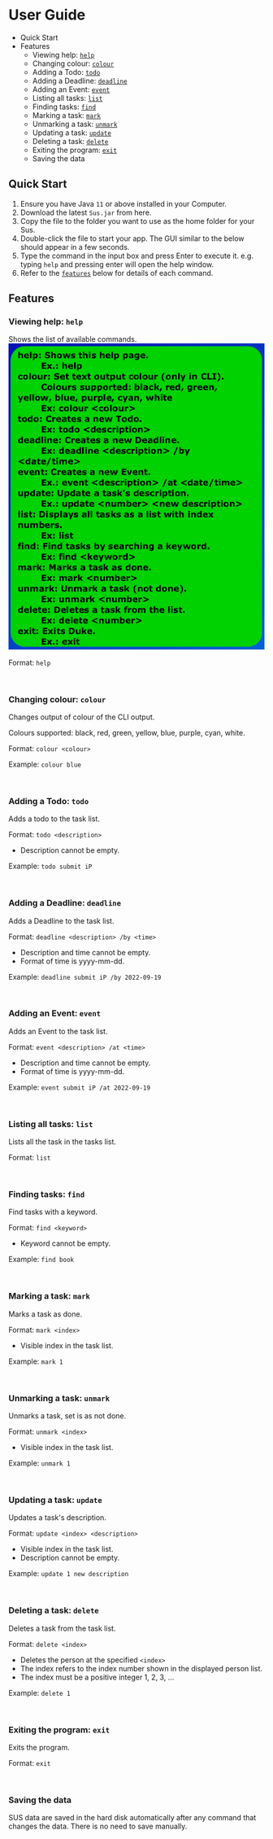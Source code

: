 # User Guide

- Quick Start
- Features
  - Viewing help: [```help```](#viewing-help-help)
  - Changing colour: [```colour```](#changing-colour-colour)
  - Adding a Todo: [```todo```](#adding-a-todo-todo)
  - Adding a Deadline: [```deadline```](#adding-a-deadline-deadline)
  - Adding an Event: [```event```](#adding-an-event-event)
  - Listing all tasks: [```list```](#listing-all-tasks-list)
  - Finding tasks: [```find```](#finding-tasks-find)
  - Marking a task: [```mark```](#marking-a-task-mark)
  - Unmarking a task: [```unmark```](#unmarking-a-task-unmark)
  - Updating a task: [```update```](#updating-a-task-update)
  - Deleting a task: [```delete```](#deleting-a-task-delete)
  - Exiting the program: [```exit```](#exiting-the-program-exit)
  - Saving the data

## Quick Start
1. Ensure you have Java ```11``` or above installed in your Computer.
2. Download the latest ```Sus.jar``` from here.
3. Copy the file to the folder you want to use as the home folder for your Sus.
4. Double-click the file to start your app. The GUI similar to the below should 
appear in a few seconds.
5. Type the command in the input box and press Enter to execute it. e.g. typing ```help``` and
pressing enter will open the help window.
6. Refer to the [```features```](#features) below for details of each command.

## Features

### Viewing help: ```help```

Shows the list of available commands.
![Help](Help.png "Help")

Format: ```help```

<br>

### Changing colour: ```colour```

Changes output of colour of the CLI output.

Colours supported: black, red, green, yellow, blue, purple, cyan, white.

Format: ```colour <colour>```

Example: ```colour blue```

<br>

### Adding a Todo: ```todo```

Adds a todo to the task list.

Format: ```todo <description>```
- Description cannot be empty.

Example: ```todo submit iP```

<br>

### Adding a Deadline: ```deadline```

Adds a Deadline to the task list.

Format: ```deadline <description> /by <time>```
- Description and time cannot be empty.
- Format of time is yyyy-mm-dd.

Example: ```deadline submit iP /by 2022-09-19```

<br>

### Adding an Event: ```event```

Adds an Event to the task list.

Format: ```event <description> /at <time>```
- Description and time cannot be empty.
- Format of time is yyyy-mm-dd.

Example: ```event submit iP /at 2022-09-19```

<br>

### Listing all tasks: ```list```

Lists all the task in the tasks list.

Format: ```list```

<br>

### Finding tasks: ```find```

Find tasks with a keyword.

Format: ```find <keyword>```
- Keyword cannot be empty.

Example: ```find book```

<br>

### Marking a task: ```mark```

Marks a task as done.

Format: ```mark <index>```
- Visible index in the task list.

Example: ```mark 1```

<br>

### Unmarking a task: ```unmark```

Unmarks a task, set is as not done.

Format: ```unmark <index>```
- Visible index in the task list.

Example: ```unmark 1```

<br>

### Updating a task: ```update```

Updates a task's description.

Format: ```update <index> <description>```
- Visible index in the task list.
- Description cannot be empty.

Example: ```update 1 new description```

<br>

### Deleting a task: ```delete```

Deletes a task from the task list.

Format: ```delete <index>```
- Deletes the person at the specified ```<index>```
- The index refers to the index number shown in the displayed person list.
- The index must be a positive integer 1, 2, 3, ...

Example: ```delete 1```

<br>

### Exiting the program: ```exit```

Exits the program.

Format: ```exit```

<br>

### Saving the data
SUS data are saved in the hard disk automatically after any command that 
changes the data. There is no need to save manually.
